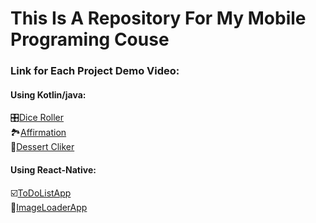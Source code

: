 # This Is A Repository For My Mobile Programing Couse

### Link for Each Project Demo Video:
#### Using Kotlin/java:
🎛️[Dice Roller](https://youtu.be/V9HnoTguZuE) <br>
:national_park:[Affirmation](https://youtu.be/gh7csHk2GTY) <br>
:cookie:[Dessert Cliker](https://youtu.be/C7dpAWSH1T4) <br>
#### Using React-Native:
☑️[ToDoListApp](https://youtube.com/shorts/JLsllf5KJEY?feature=share)<br>
📱[ImageLoaderApp](https://youtu.be/F_5VBSHoIf4)<br>
